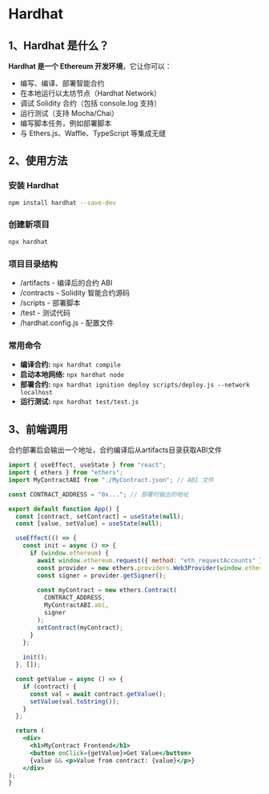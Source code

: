 # Hardhat

## 1、Hardhat 是什么？

**Hardhat 是一个 Ethereum 开发环境**，它让你可以：

- 编写、编译、部署智能合约
- 在本地运行以太坊节点（Hardhat Network）
- 调试 Solidity 合约（包括 console.log 支持）
- 运行测试（支持 Mocha/Chai）
- 编写脚本任务，例如部署脚本
- 与 Ethers.js、Waffle、TypeScript 等集成无缝

## 2、使用方法

### 安装 Hardhat

```bash
npm install hardhat --save-dev
```

### 创建新项目

```bash
npx hardhat
```

### 项目目录结构

- /artifacts - 编译后的合约 ABI
- /contracts - Solidity 智能合约源码
- /scripts - 部署脚本
- /test - 测试代码
- /hardhat.config.js - 配置文件

### 常用命令

<aside>

- **编译合约:** `npx hardhat compile`
- **启动本地网络:** `npx hardhat node`
- **部署合约:** `npx hardhat ignition deploy scripts/deploy.js --network localhost`
- **运行测试:** `npx hardhat test/test.js`
</aside>

## 3、前端调用

合约部署后会输出一个地址，合约编译后从artifacts目录获取ABI文件

```jsx
import { useEffect, useState } from "react";
import { ethers } from "ethers";
import MyContractABI from "./MyContract.json"; // ABI 文件

const CONTRACT_ADDRESS = "0x..."; // 部署时输出的地址

export default function App() {
  const [contract, setContract] = useState(null);
  const [value, setValue] = useState(null);

  useEffect(() => {
    const init = async () => {
      if (window.ethereum) {
        await window.ethereum.request({ method: "eth_requestAccounts" });
        const provider = new ethers.providers.Web3Provider(window.ethereum);
        const signer = provider.getSigner();
        
        const myContract = new ethers.Contract(
          CONTRACT_ADDRESS, 
          MyContractABI.abi, 
          signer
        );
        setContract(myContract);
      }
    };
    
    init();
  }, []);

  const getValue = async () => {
    if (contract) {
      const val = await contract.getValue();
      setValue(val.toString());
    }
  };

  return (
    <div>
      <h1>MyContract Frontend</h1>
      <button onClick={getValue}>Get Value</button>
      {value && <p>Value from contract: {value}</p>}
    </div>
);
}
```